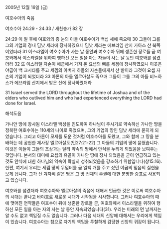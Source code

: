 2005년 12월 16일 (금)

여호수아의 죽음



여호수아 24:29 - 24:33 / 새찬송가 82 장


24:29 이 일 후에 여호와의 종 눈의 아들 여호수아가 백십 세에 죽으매 30 그들이 그를 그의 기업의 경내 딤낫 세라에 장사하였으니 딤낫 세라는 에브라임 산지 가아스 산 북쪽이었더라 31 이스라엘이 여호수아가 사는 날 동안과 여호수아 뒤에 생존한 장로들 곧 여호와께서 이스라엘을 위하여 행하신 모든 일을 아는 자들이 사는 날 동안 여호와를 섬겼더라 32 또 이스라엘 자손이 애굽에서 가져 온 요셉의 뼈를 세겜에 장사하였으니 이곳은 야곱이 백 크시타를 주고 세겜의 아버지 하몰의 자손들에게서 산 밭이라 그것이 요셉 자손의 기업이 되었더라 33 아론의 아들 엘르아살도 죽으매 그들이 그를 그의 아들 비느하스가 에브라임 산지에서 받은 산에 장사하였더라 

31 Israel served the LORD throughout the lifetime of Joshua and of the elders who outlived him and who had experienced everything the LORD had done for Israel.

해석도움





가나안 땅에 장사됨 
이스라엘 백성을 인도하여 하나님이 주시기로 약속하신 가나안 땅을 정복한 여호수아는 110세의 나이로 죽었으며, 그의 기업의 땅인 딤낫 세라에 묻히게 되었습니다. 그리고 아론이 모세를 도운 것처럼 여호수아를 도왔고, 그와 함께 그 땅을 분배하는 데 공헌한 제사장 엘르아살도(민27:21-22) 그 아들의 기업의 땅에 묻혔습니다. 이것은 이들이 그들의 조상과는 달리 약속의 땅에서 안식을 누리게 되었음을 보여주는 것입니다. 본서의 대미에 요셉의 유골이 가나안 땅에 장사 되었음을 굳이 언급하고 있는 것도 안식에 대한 하나님의 약속이 확실히 성취되었음을 강조하기 위함입니다(창15:16). 한편, 여기서 우리는 세겜 땅의 무덤터를 금 일백 개를 주고 샀던 야곱의 믿음의 실현을 보게 됩니다. 그가 산 겨자씨 같은 땅은 그 땅 전체의 주권에 대한 분명한 증표로 사용되고 있습니다. 

여호와를 섬겼더라 
여호수아와 엘르아살의 죽음에 대해서 언급한 것은 이로써 여호수아의 시대는 끝나고 바야흐로 새로운 시대가 시작됨을 시사합니다. 그러나 여호수아의 때에 맺어진 언약들은 여호수아 뒤에 생존한 장로들 곧, 여호와께서 이스라엘을 위하여 행하신 모든 일을 아는 자의 사는 날 동안 지속되었습니다(31). 우리는 미래의 먼 날까지는 알 수도 없고 책임질 수도 없습니다. 그러나 다음 세대의 신앙에 대해서는 우리에게 책임이 있습니다. 여호수아는 참으로 자기의 책임을 투철하게 감당한 신앙의 귀감이 됩니다.
